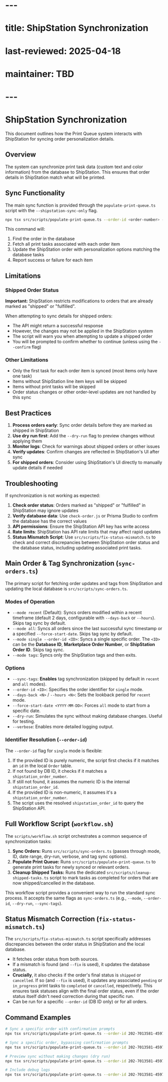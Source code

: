 # ---
# title: ShipStation Synchronization
# last-reviewed: 2025-04-18
# maintainer: TBD
# ---

# ShipStation Synchronization

This document outlines how the Print Queue system interacts with ShipStation for syncing order personalization details.

## Overview

The system can synchronize print task data (custom text and color information) from the database to ShipStation. This ensures that order details in ShipStation match what will be printed.

## Sync Functionality

The main sync function is provided through the `populate-print-queue.ts` script with the `--shipstation-sync-only` flag.

```bash
npx tsx src/scripts/populate-print-queue.ts --order-id <order-number> --shipstation-sync-only
```

This command will:

1. Find the order in the database
2. Fetch all print tasks associated with each order item
3. Update the ShipStation order with personalization options matching the database tasks
4. Report success or failure for each item

## Limitations

### Shipped Order Status

**Important:** ShipStation restricts modifications to orders that are already marked as "shipped" or "fulfilled".

When attempting to sync details for shipped orders:

- The API might return a successful response
- However, the changes may not be applied in the ShipStation system
- The script will warn you when attempting to update a shipped order
- You will be prompted to confirm whether to continue (unless using the `--confirm` flag)

### Other Limitations

- Only the first task for each order item is synced (most items only have one task)
- Items without ShipStation line item keys will be skipped
- Items without print tasks will be skipped
- Order status changes or other order-level updates are not handled by this sync

## Best Practices

1. **Process orders early**: Sync order details before they are marked as shipped in ShipStation
2. **Use dry run first**: Add the `--dry-run` flag to preview changes without applying them
3. **Monitor logs**: Check for warnings about shipped orders or other issues
4. **Verify updates**: Confirm changes are reflected in ShipStation's UI after sync
5. **For shipped orders**: Consider using ShipStation's UI directly to manually update details if needed

## Troubleshooting

If synchronization is not working as expected:

1. **Check order status**: Orders marked as "shipped" or "fulfilled" in ShipStation may ignore updates
2. **Verify database data**: Use `check-order.js` or Prisma Studio to confirm the database has the correct values
3. **API permissions**: Ensure the ShipStation API key has write access
4. **Rate limits**: ShipStation has API rate limits that may affect rapid updates
5. **Status Mismatch Script**: Use `src/scripts/fix-status-mismatch.ts` to check and correct discrepancies between ShipStation order status and the database status, including updating associated print tasks.

## Main Order & Tag Synchronization (`sync-orders.ts`)

The primary script for fetching order updates and tags from ShipStation and updating the local database is `src/scripts/sync-orders.ts`.

### Modes of Operation

- `--mode recent` (Default): Syncs orders modified within a recent timeframe (default 2 days, configurable with `--days-back` or `--hours`). Skips tag sync by default.
- `--mode all`: Syncs all orders since the last successful sync timestamp or a specified `--force-start-date`. Skips tag sync by default.
- `--mode single --order-id <ID>`: Syncs a single specific order. The `<ID>` can be the **Database ID**, **Marketplace Order Number**, or **ShipStation Order ID**. Skips tag sync.
- `--mode tags`: Syncs only the ShipStation tags and then exits.

### Options

- `--sync-tags`: **Enables** tag synchronization (skipped by default in `recent` and `all` modes).
- `--order-id <ID>`: Specifies the order identifier for `single` mode.
- `--days-back <N>` / `--hours <N>`: Sets the lookback period for `recent` mode.
- `--force-start-date <YYYY-MM-DD>`: Forces `all` mode to start from a specific date.
- `--dry-run`: Simulates the sync without making database changes. Useful for testing.
- `--verbose`: Enables more detailed logging output.

### Identifier Resolution (`--order-id`)

The `--order-id` flag for `single` mode is flexible:

1.  If the provided ID is purely numeric, the script first checks if it matches an `id` in the local `Order` table.
2.  If not found by DB ID, it checks if it matches a `shipstation_order_number`.
3.  If still not found, it assumes the numeric ID is the internal `shipstation_order_id`.
4.  If the provided ID is non-numeric, it assumes it's a `shipstation_order_number`.
5.  The script uses the resolved `shipstation_order_id` to query the ShipStation API.

## Full Workflow Script (`workflow.sh`)

The `scripts/workflow.sh` script orchestrates a common sequence of synchronization tasks:

1.  **Sync Orders:** Runs `src/scripts/sync-orders.ts` (passes through mode, ID, date range, dry-run, verbose, and tag sync options).
2.  **Populate Print Queue:** Runs `src/scripts/populate-print-queue.ts` to generate print tasks for newly synced or relevant orders.
3.  **Cleanup Shipped Tasks:** Runs the dedicated `src/scripts/cleanup-shipped-tasks.ts` script to mark tasks as completed for orders that are now shipped/cancelled in the database.

This workflow script provides a convenient way to run the standard sync process. It accepts the same flags as `sync-orders.ts` (e.g., `--mode`, `--order-id`, `--dry-run`, `--sync-tags`).

## Status Mismatch Correction (`fix-status-mismatch.ts`)

The `src/scripts/fix-status-mismatch.ts` script specifically addresses discrepancies between the order status in ShipStation and the local database.

- It fetches order status from both sources.
- If a mismatch is found (and `--fix` is used), it updates the database status.
- **Crucially**, it also checks if the order's final status is `shipped` or `cancelled`. If so (and `--fix` is used), it updates any associated `pending` or `in_progress` print tasks to `completed` or `cancelled`, respectively. This ensures task statuses align with the final order status, even if the order status itself didn't need correction during that specific run.
- Can be run for a specific `--order-id` (DB ID only) or for all orders.

## Command Examples

```bash
# Sync a specific order with confirmation prompts
npx tsx src/scripts/populate-print-queue.ts --order-id 202-7013581-4597156 --shipstation-sync-only

# Sync a specific order, bypassing confirmation prompts
npx tsx src/scripts/populate-print-queue.ts --order-id 202-7013581-4597156 --shipstation-sync-only --confirm

# Preview sync without making changes (dry run)
npx tsx src/scripts/populate-print-queue.ts --order-id 202-7013581-4597156 --shipstation-sync-only --dry-run

# Include debug logs
npx tsx src/scripts/populate-print-queue.ts --order-id 202-7013581-4597156 --shipstation-sync-only --log-level debug
```
